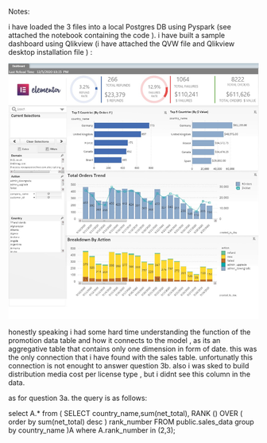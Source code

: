 Notes:

i have loaded the 3 files into a local Postgres DB using Pyspark (see attached the notebook containing the code ).
i have built a sample dashboard using Qlikview (i have attached the QVW file and Qlikview desktop installation file ) :

![](Images/Dashboard.jpg)

honestly speaking i had some hard time understanding the function of the promotion data table and how it connects to the model , as its an aggregative table that contains only one dimension in form of date. this was the only connection that i have found with the sales table. unfortunatly this connection is not enought to answer question 3b. also i was sked to build distribution media cost per license type , but i didnt see this column in the data.

as for question 3a. the query is as follows:

select A.* from 
(
SELECT
	country_name,sum(net_total),
	RANK () OVER ( 
		order by sum(net_total) desc
	) rank_number 
FROM
	public.sales_data
	group by country_name 
	)A
where A.rank_number in (2,3);
